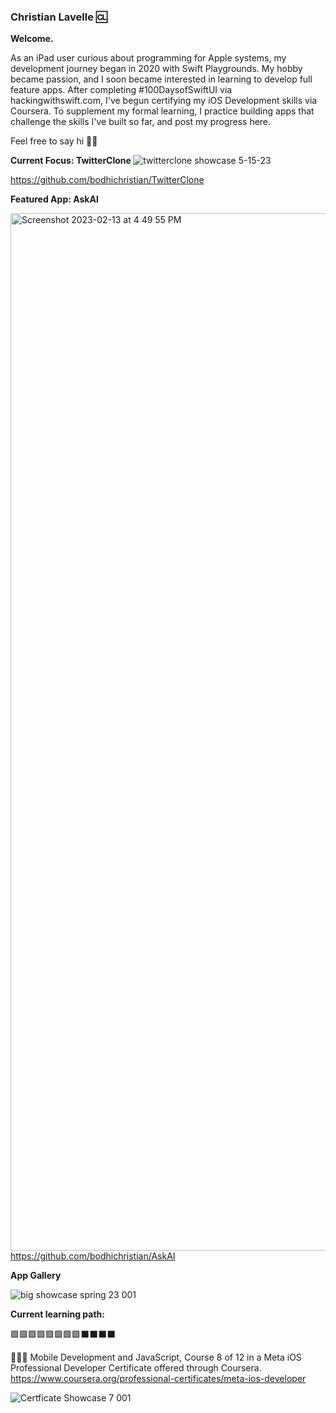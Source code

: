 ### Christian Lavelle 🆑

<b>Welcome.</b>


As an iPad user curious about programming for Apple systems, my development journey began in 2020 with Swift Playgrounds. My hobby became passion, and I soon became interested in learning to develop full feature apps. After completing #100DaysofSwiftUI via hackingwithswift.com, I've begun certifying my iOS Development skills via Coursera. To supplement my formal learning, I practice building apps that challenge the skills I've built so far, and post my progress here.

Feel free to say hi 👋🏼

<b>Current Focus: TwitterClone </b>
![twitterclone showcase 5-15-23](https://github.com/bodhichristian/bodhichristian/assets/110639779/d64d7595-e63a-4390-84b4-7cec04d3f725)

https://github.com/bodhichristian/TwitterClone

<b>Featured App: AskAI </b>

<img width="1660" alt="Screenshot 2023-02-13 at 4 49 55 PM" src="https://user-images.githubusercontent.com/110639779/226939618-4b5513e5-8f60-4e86-85a0-9685d3cd2e1e.png">https://github.com/bodhichristian/AskAI


<b>App Gallery </b>

![big showcase spring 23 001](https://user-images.githubusercontent.com/110639779/226939118-7c64ecc5-9297-4536-bb55-747766773d79.jpeg)


<b>Current learning path:</b>

🟩🟩🟩🟩🟩🟩🟩🟩⬛️⬛️⬛️⬛️


👨🏻‍💻 Mobile Development and JavaScript, Course 8 of 12 in a Meta iOS Professional Developer Certificate offered through Coursera.
https://www.coursera.org/professional-certificates/meta-ios-developer

![Certficate Showcase 7 001](https://user-images.githubusercontent.com/110639779/236373628-3b4d7f43-eafb-48f0-a165-c3bbb2aaea23.jpeg)

